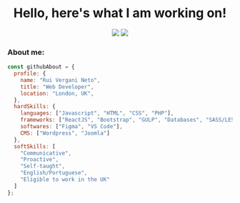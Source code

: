 <h1 align="center">
  Hello, here's what I am working on!
</h1>

<p align="center">   
  <a href="mailto:ruiverganineto@gmail.com" target="_blank"><img src="https://img.shields.io/badge/Gmail-D14836?style=for-the-badge&logo=gmail&logoColor=white"></a>
  <a href="https://www.linkedin.com/in/ruivergani" target="_blank"><img src="https://img.shields.io/badge/LinkedIn-0077B5?style=for-the-badge&logo=linkedin&logoColor=white"></a> 
</p>



### About me:

```javascript
const githubAbout = {
  profile: {
    name: "Rui Vergani Neto",
    title: "Web Developer",
    location: "London, UK",
  },
  hardSkills: {
    languages: ["Javascript", "HTML", "CSS", "PHP"],
    frameworks: ["ReactJS", "Bootstrap", "GULP", "Databases", "SASS/LESS", "BEM naming"],
    softwares: ["Figma", "VS Code"],
    CMS: ["Wordpress", "Joomla"]
  },
  softSkills: [
    "Communicative",
    "Proactive",
    "Self-taught",
    "English/Portuguese",
    "Eligible to work in the UK"
  ]
};
```
